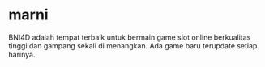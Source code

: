 # marni
BNI4D adalah tempat terbaik untuk bermain game slot online berkualitas tinggi dan gampang sekali di menangkan. Ada game baru terupdate setiap harinya.
